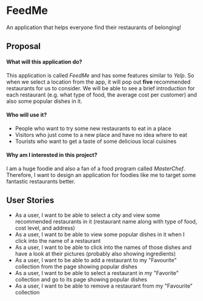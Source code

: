 # FeedMe
An application that helps everyone find their restaurants of belonging!

## Proposal
#### What will this application do?
This application is called *FeedMe* and has some features similar to *Yelp*. So when we select a location from the app, it will pop out **five** recommended restaurants for us to consider. We will be able to see a brief introduction for each restaurant (e.g. what type of food, the average cost per customer) and also some popular dishes in it.

#### Who will use it?
- People who want to try some new restaurants to eat in a place
- Visitors who just come to a new place and have no idea where to eat
- Tourists who want to get a taste of some delicious local cuisines

#### Why am I interested in this project?
I am a huge foodie and also a fan of a food program called _MasterChef_. Therefore, I want to design an application for foodies like me to target some fantastic restaurants better.


## User Stories

- As a user, I want to be able to select a city and view some recommended restaurants in it (restaurant name along with type of food, cost level, and address)
- As a user, I want to be able to view some popular dishes in it when I click into the name of a restaurant
- As a user, I want to be able to click into the names of those dishes and have a look at their pictures (probably also showing ingredients)
- As a user, I want to be able to add a restaurant to my "Favourite" collection from the page showing popular dishes
- As a user, I want to be able to select a restaurant in my "Favorite" collection and go to its page showing popular dishes
- As a user, I want to be able to remove a restaurant from my "Favourite" collection






